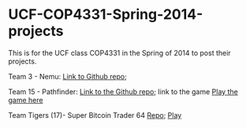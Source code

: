 UCF-COP4331-Spring-2014-projects
================================

This is for the UCF class COP4331 in the Spring of 2014 to post their projects.

Team 3 - Nemu: [Link to Github repo](https://github.com/HarbingTarbl/Nemu);

Team 15 - Pathfinder: [Link to the Github repo](https://github.com/SCastaneda/pathfinder); link to the game [Play the game here](http://sam-the-man.com:3000)

Team Tigers (17)- Super Bitcoin Trader 64 [Repo](https://github.com/brandonforster/SBT/tree/v1.0); [Play](sbt64.herokuapp.com)
